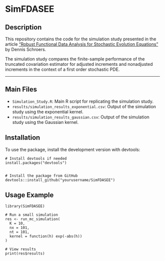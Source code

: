 # SimFDASEE

## Description

This repository contains the code for the simulation study presented in
the article [“Robust Functional Data Analysis for Stochastic Evolution
Equations”](https://arxiv.org/abs/2401.16286) by Dennis Schroers.

The simulation study compares the finite-sample performance of the
truncated covariation estimator for adjusted increments and nonadjusted
increments in the context of a first order stochastic PDE.

------------------------------------------------------------------------

## Main Files

-   `Simulation_Study.R`: Main R script for replicating the simulation
    study.
-   `results/simulation_results_exponential.csv`: Output of the
    simulation study using the exponential kernel.
-   `results/simulation_results_gaussian.csv`: Output of the simulation
    study using the Gaussian kernel.

## Installation

To use the package, install the development version with devtools:

    # Install devtools if needed
    install.packages("devtools")


    # Install the package from GitHub
    devtools::install_github("yourusername/SimFDASEE")

## Usage Example

    library(SimFDASEE)

    # Run a small simulation
    res <- run_mc_simulation(
      K = 10, 
      nx = 101, 
      nt = 101, 
      kernel = function(h) exp(-abs(h))
    )

    # View results
    print(res$results)
